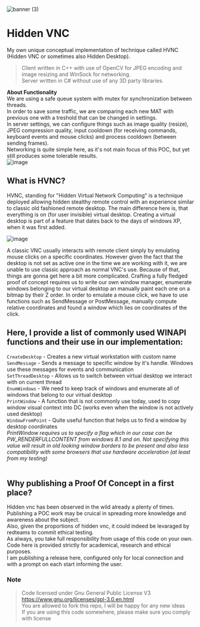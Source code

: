 ![banner (3)](https://github.com/ntdll0/HiddenVNC/assets/164230949/23e37b1e-c304-4a3d-81eb-88f6fec4cada)
# Hidden VNC
My own unique conceptual implementation of technique called HVNC (Hidden VNC or sometimes also Hidden Desktop).<br>
> Client written in C++ with use of OpenCV for JPEG encoding and image resizing and WinSock for networking.<br>
> Server written in C# without use of any 3D party libraries.<br>

**About Functionality**<br>
We are using a safe queue system with mutex for synchronization between threads.<br>
In order to save some traffic, we are comparing each new MAT with previous one with a treshold that can be changed in settings.<br>
In server settings, we can configure things such as image quality (resize), JPEG compression quality, input cooldown (for receiving commands, keyboard events and mouse clicks) and process cooldown (between sending frames).<br>
Networking is quite simple here, as it's not main focus of this POC, but yet still produces some tolerable results.<br>
![image](https://github.com/ntdll0/HiddenVNC/assets/164230949/91a010f0-6e45-4c81-8c7d-28e197b532be)

## What is HVNC?
HVNC, standing for "Hidden Virtual Network Computing" is a 
technique deployed allowing hidden stealthy remote control
with an experience similar to classic old fashioned remote desktop.
The main difference here is, that everything is on (for user invisible) virtual desktop.
Creating a virtual desktop is part of a feature that dates back to the days of windows XP, when it was first added.

![image](https://github.com/ntdll0/HiddenVNC/assets/164230949/a55c0af4-333b-4f04-b047-3a95c536f420)

A classic VNC usually interacts with remote client simply by emulating mouse clicks on a specific coordinates.
However given the fact that the desktop is not set as active one in the time we are working with it, 
we are unable to use classic approach as normal VNC's use.
Because of that, things are gonna get here a bit more complicated.
Crafting a fully fledged proof of concept requires us to write our own window manager,
enumerate windows belonging to our virtual desktop an manually paint each one on a bitmap by their Z order.
In order to emulate a mouse click, we have to use functions such as SendMessage or PostMessage,
manually compute relative coordinates and found a window which lies on coordinates of the click.

## Here, I provide a list of commonly used WINAPI functions and their use in our implementation:
`CreateDesktop` - Creates a new virtual workstation with custom name<br>
`SendMessage` - Sends a message to specific window by it's handle. Windows use these messages for events and communication<br>
`SetThreadDesktop` - Allows us to switch between virtual desktop we interact with on current thread<br>
`EnumWindows` - We need to keep track of windows and enumerate all of windows that belong to our virtual desktop<br>
`PrintWindow` - A function that is not commonly use today, used to copy window visual context into DC (works even when the window is not actively used desktop)<br>
`WindowFromPoint` - Quite useful function that helps us to find a window by desktop coordinates <br>
*PrintWindow requires us to specify a flag which in our case can be PW_RENDERFULLCONTENT from windows 8.1 and on. Not specifying this value will result in
old looking window borders to be present and also less compatibility with some browsers that use hardware acceleration (at least from my testing)*
<br><br>

## Why publishing a Proof Of Concept in a first place?
Hidden vnc has been observed in the wild already a plenty of times.<br>
Publishing a POC work may be cruical in spreading more knowledge and awareness about the subject.<br>
Also, given the proportions of hidden vnc, it could indeed be levaraged by redteams to commit ethical testing.<br>
As always, you take full responsibility from usage of this code on your own.<br>
Code here is provided strictly for academical, research and ethical purposes.<br>
I am publishing a release here, configured only for local connection and with a prompt on each start informing the user.<br>

### Note
> Code licensed under Gnu General Public License V3 https://www.gnu.org/licenses/gpl-3.0.en.html<br>
> You are allowed to fork this repo, I will be happy for any new ideas<br>
> If you are using this code somewhere, please make sure you comply with license
